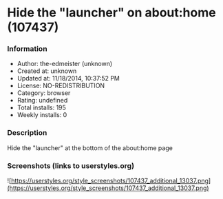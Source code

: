 # Hide the "launcher" on about:home (107437)

### Information
- Author: the-edmeister (unknown)
- Created at: unknown
- Updated at: 11/18/2014, 10:37:52 PM
- License: NO-REDISTRIBUTION
- Category: browser
- Rating: undefined
- Total installs: 195
- Weekly installs: 0


### Description
Hide the "launcher" at the bottom of the about:home page


### Screenshots (links to userstyles.org)
![https://userstyles.org/style_screenshots/107437_additional_13037.png](https://userstyles.org/style_screenshots/107437_additional_13037.png)


